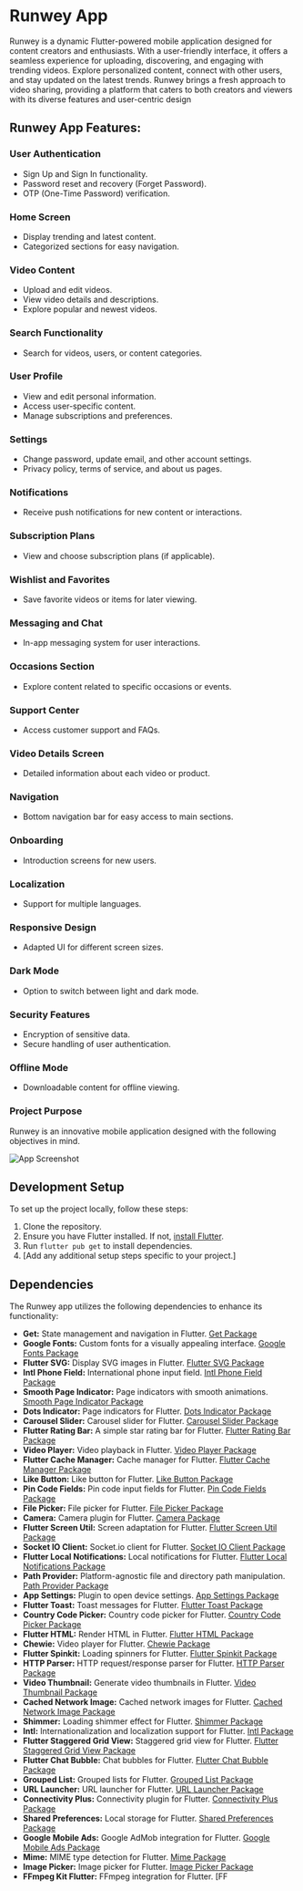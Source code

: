 # Runwey App

Runwey is a dynamic Flutter-powered mobile application designed for content creators and enthusiasts. With a user-friendly interface, it offers a seamless experience for uploading, discovering, and engaging with trending videos. Explore personalized content, connect with other users, and stay updated on the latest trends. Runwey brings a fresh approach to video sharing, providing a platform that caters to both creators and viewers with its diverse features and user-centric design

## Runwey App Features:

### User Authentication
- Sign Up and Sign In functionality.
- Password reset and recovery (Forget Password).
- OTP (One-Time Password) verification.

### Home Screen
- Display trending and latest content.
- Categorized sections for easy navigation.

### Video Content
- Upload and edit videos.
- View video details and descriptions.
- Explore popular and newest videos.

### Search Functionality
- Search for videos, users, or content categories.

### User Profile
- View and edit personal information.
- Access user-specific content.
- Manage subscriptions and preferences.

### Settings
- Change password, update email, and other account settings.
- Privacy policy, terms of service, and about us pages.

### Notifications
- Receive push notifications for new content or interactions.

### Subscription Plans
- View and choose subscription plans (if applicable).

### Wishlist and Favorites
- Save favorite videos or items for later viewing.

### Messaging and Chat
- In-app messaging system for user interactions.

### Occasions Section
- Explore content related to specific occasions or events.

### Support Center
- Access customer support and FAQs.

### Video Details Screen
- Detailed information about each video or product.

### Navigation
- Bottom navigation bar for easy access to main sections.

### Onboarding
- Introduction screens for new users.

### Localization
- Support for multiple languages.

### Responsive Design
- Adapted UI for different screen sizes.

### Dark Mode
- Option to switch between light and dark mode.

### Security Features
- Encryption of sensitive data.
- Secure handling of user authentication.

### Offline Mode
- Downloadable content for offline viewing.


### Project Purpose

Runwey is an innovative mobile application designed with the following objectives in mind.


![App Screenshot](https://i.ibb.co/QkBw8Hd/Screenshot-1ww.png)

## Development Setup

To set up the project locally, follow these steps:

1. Clone the repository.
2. Ensure you have Flutter installed. If not, [install Flutter](https://flutter.dev/docs/get-started/install).
3. Run `flutter pub get` to install dependencies.
4. [Add any additional setup steps specific to your project.]



## Dependencies

The Runwey app utilizes the following dependencies to enhance its functionality:

- **Get:** State management and navigation in Flutter. [Get Package](https://pub.dev/packages/get)
- **Google Fonts:** Custom fonts for a visually appealing interface. [Google Fonts Package](https://pub.dev/packages/google_fonts)
- **Flutter SVG:** Display SVG images in Flutter. [Flutter SVG Package](https://pub.dev/packages/flutter_svg)
- **Intl Phone Field:** International phone input field. [Intl Phone Field Package](https://pub.dev/packages/intl_phone_field)
- **Smooth Page Indicator:** Page indicators with smooth animations. [Smooth Page Indicator Package](https://pub.dev/packages/smooth_page_indicator)
- **Dots Indicator:** Page indicators for Flutter. [Dots Indicator Package](https://pub.dev/packages/dots_indicator)
- **Carousel Slider:** Carousel slider for Flutter. [Carousel Slider Package](https://pub.dev/packages/carousel_slider)
- **Flutter Rating Bar:** A simple star rating bar for Flutter. [Flutter Rating Bar Package](https://pub.dev/packages/flutter_rating_bar)
- **Video Player:** Video playback in Flutter. [Video Player Package](https://pub.dev/packages/video_player)
- **Flutter Cache Manager:** Cache manager for Flutter. [Flutter Cache Manager Package](https://pub.dev/packages/flutter_cache_manager)
- **Like Button:** Like button for Flutter. [Like Button Package](https://pub.dev/packages/like_button)
- **Pin Code Fields:** Pin code input fields for Flutter. [Pin Code Fields Package](https://pub.dev/packages/pin_code_fields)
- **File Picker:** File picker for Flutter. [File Picker Package](https://pub.dev/packages/file_picker)
- **Camera:** Camera plugin for Flutter. [Camera Package](https://pub.dev/packages/camera)
- **Flutter Screen Util:** Screen adaptation for Flutter. [Flutter Screen Util Package](https://pub.dev/packages/flutter_screenutil)
- **Socket IO Client:** Socket.io client for Flutter. [Socket IO Client Package](https://pub.dev/packages/socket_io_client)
- **Flutter Local Notifications:** Local notifications for Flutter. [Flutter Local Notifications Package](https://pub.dev/packages/flutter_local_notifications)
- **Path Provider:** Platform-agnostic file and directory path manipulation. [Path Provider Package](https://pub.dev/packages/path_provider)
- **App Settings:** Plugin to open device settings. [App Settings Package](https://pub.dev/packages/app_settings)
- **Flutter Toast:** Toast messages for Flutter. [Flutter Toast Package](https://pub.dev/packages/fluttertoast)
- **Country Code Picker:** Country code picker for Flutter. [Country Code Picker Package](https://pub.dev/packages/country_code_picker)
- **Flutter HTML:** Render HTML in Flutter. [Flutter HTML Package](https://pub.dev/packages/flutter_html)
- **Chewie:** Video player for Flutter. [Chewie Package](https://pub.dev/packages/chewie)
- **Flutter Spinkit:** Loading spinners for Flutter. [Flutter Spinkit Package](https://pub.dev/packages/flutter_spinkit)
- **HTTP Parser:** HTTP request/response parser for Flutter. [HTTP Parser Package](https://pub.dev/packages/http_parser)
- **Video Thumbnail:** Generate video thumbnails in Flutter. [Video Thumbnail Package](https://pub.dev/packages/video_thumbnail)
- **Cached Network Image:** Cached network images for Flutter. [Cached Network Image Package](https://pub.dev/packages/cached_network_image)
- **Shimmer:** Loading shimmer effect for Flutter. [Shimmer Package](https://pub.dev/packages/shimmer)
- **Intl:** Internationalization and localization support for Flutter. [Intl Package](https://pub.dev/packages/intl)
- **Flutter Staggered Grid View:** Staggered grid view for Flutter. [Flutter Staggered Grid View Package](https://pub.dev/packages/flutter_staggered_grid_view)
- **Flutter Chat Bubble:** Chat bubbles for Flutter. [Flutter Chat Bubble Package](https://pub.dev/packages/flutter_chat_bubble)
- **Grouped List:** Grouped lists for Flutter. [Grouped List Package](https://pub.dev/packages/grouped_list)
- **URL Launcher:** URL launcher for Flutter. [URL Launcher Package](https://pub.dev/packages/url_launcher)
- **Connectivity Plus:** Connectivity plugin for Flutter. [Connectivity Plus Package](https://pub.dev/packages/connectivity_plus)
- **Shared Preferences:** Local storage for Flutter. [Shared Preferences Package](https://pub.dev/packages/shared_preferences)
- **Google Mobile Ads:** Google AdMob integration for Flutter. [Google Mobile Ads Package](https://pub.dev/packages/google_mobile_ads)
- **Mime:** MIME type detection for Flutter. [Mime Package](https://pub.dev/packages/mime)
- **Image Picker:** Image picker for Flutter. [Image Picker Package](https://pub.dev/packages/image_picker)
- **FFmpeg Kit Flutter:** FFmpeg integration for Flutter. [FF
